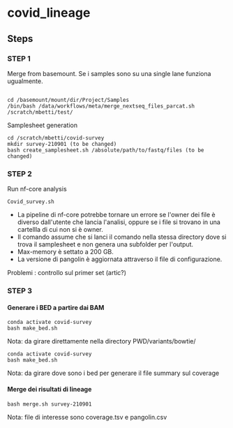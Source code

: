 # covid_lineage

## Steps

### STEP 1
Merge from basemount. Se i samples sono su una single lane funziona ugualmente.
```{bash}

cd /basemount/mount/dir/Project/Samples 
/bin/bash /data/workflows/meta/merge_nextseq_files_parcat.sh /scratch/mbetti/test/
```
Samplesheet generation

```{bash}
cd /scratch/mbetti/covid-survey
mkdir survey-210901 (to be changed)
bash create_samplesheet.sh /absolute/path/to/fastq/files (to be changed)
```

### STEP 2
Run nf-core analysis

```{bash}
Covid_survey.sh
```
- La pipeline di nf-core potrebbe tornare un errore se l'owner dei file è diverso dall'utente che lancia l'analisi, oppure se i file si trovano in una cartellla di cui non si è owner.
- Il comando assume che si lanci il comando nella stessa directory dove si trova il samplesheet e non genera una subfolder per l'output.
- Max-memory è settato a 200 GB.
- La versione di pangolin è aggiornata attraverso il file di configurazione.

Problemi : controllo sul primer set (artic?) 

### STEP 3
#### Generare i BED a partire dai BAM 

```{bash}
conda activate covid-survey
bash make_bed.sh 
```
Nota: da girare direttamente nella directory PWD/variants/bowtie/

```{bash}
conda activate covid-survey
bash make_bed.sh 
```

Nota: da girare dove sono i bed per generare il file summary sul coverage

#### Merge dei risultati di lineage

```{bash}
bash merge.sh survey-210901
```
Nota: file di interesse sono coverage.tsv e pangolin.csv
